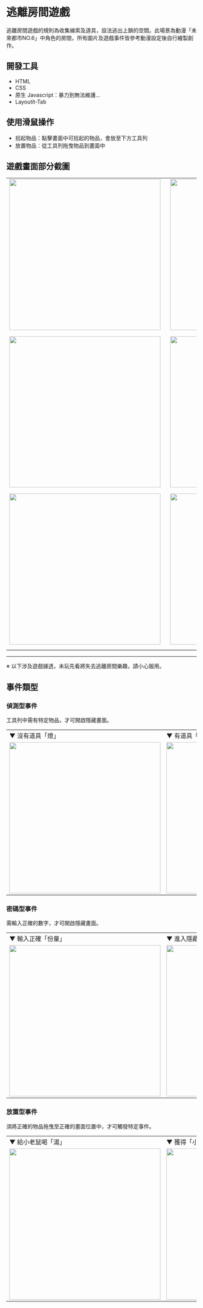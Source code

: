# 逃離房間遊戲
逃離房間遊戲的規則為收集線索及道具，設法逃出上鎖的空間。此場景為動漫「未來都市NO.6」中角色的房間，所有圖片及遊戲事件皆參考動漫設定後自行繪製創作。

## 開發工具
* HTML
* CSS
* 原生 Javascript：暴力到無法維護...
* Layoutit-Tab

## 使用滑鼠操作
* 拾起物品：點擊畫面中可拾起的物品，會放至下方工具列
* 放置物品：從工具列拖曳物品到畫面中

## 遊戲畫面部分截圖
<table>
  <tr>
    <td>
      <img src="https://i.imgur.com/ps3sYhR.png" width="400" style="margin:0 10px 10px 0">
    </td>
    <td>
      <img src="https://i.imgur.com/ywqkSFa.png" width="400" style="margin:0 10px 10px 0">
    </td>
  </tr>
  <tr>
    <td>
      <img src="https://i.imgur.com/IkJ62GL.png" width="400" style="margin:0 10px 10px 0">
    </td>
    <td>
      <img src="https://i.imgur.com/CZUH3io.png" width="400" style="margin:0 10px 10px 0">
    </td>
  </tr>
  <tr>
    <td>
      <img src="https://i.imgur.com/VpdVNO5.png" width="400" style="margin:0 10px 10px 0">
    </td>
    <td>
      <img src="https://i.imgur.com/275ZWAk.png" width="400" style="margin:0 10px 10px 0">
    </td>
  </tr>
</table>

---

※ 以下涉及遊戲據透，未玩先看將失去逃離房間樂趣，請小心服用。

## 事件類型

### 偵測型事件
工具列中需有特定物品，才可開啟隱藏畫面。

<table>
  <tr>
    <td>▼ 沒有道具「燈」</td>
    <td>▼ 有道具「燈」，可進入左右通道</td>
  </tr>
  <tr>
    <td>
      <img src="https://i.imgur.com/fr9g7IB.png" width="400">
    </td>
    <td>
      <img src="https://i.imgur.com/2Q71XvQ.png" width="400">
    </td>
  </tr>
</table>


### 密碼型事件
需輸入正確的數字，才可開啟隱藏畫面。

<table>
  <tr>
    <td>▼ 輸入正確「份量」</td>
    <td>▼ 進入隱藏畫面</td>
  </tr>
  <tr>
    <td>
      <img src="https://i.imgur.com/kqtjSeo.png" width="400">
    </td>
    <td>
      <img src="https://i.imgur.com/Xs5TzLF.png" width="400">
    </td>
  </tr>
</table>

### 放置型事件
須將正確的物品拖曳至正確的畫面位置中，才可觸發特定事件。

<table>
  <tr>
    <td>▼ 給小老鼠喝「湯」</td>
    <td>▼ 獲得「小老鼠」道具</td>
  </tr>
  <tr>
    <td>
      <img src="https://i.imgur.com/scbg0an.png" width="400">
    </td>
    <td>
      <img src="https://i.imgur.com/hMUESyo.png" width="400">
    </td>
  </tr>
</table>
